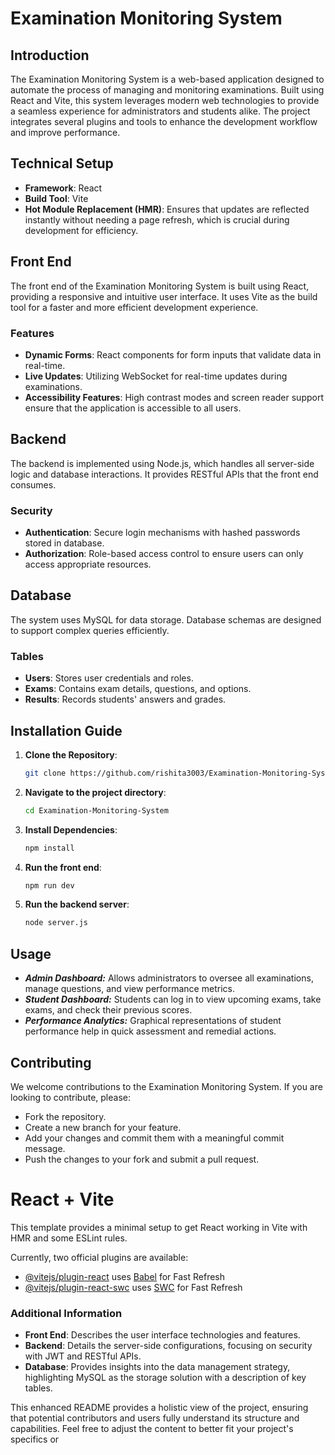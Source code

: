 # Examination Monitoring System

## Introduction
The Examination Monitoring System is a web-based application designed to automate the process of managing and monitoring examinations. Built using React and Vite, this system leverages modern web technologies to provide a seamless experience for administrators and students alike. The project integrates several plugins and tools to enhance the development workflow and improve performance.

## Technical Setup
- **Framework**: React
- **Build Tool**: Vite
- **Hot Module Replacement (HMR)**: Ensures that updates are reflected instantly without needing a page refresh, which is crucial during development for efficiency.

## Front End
The front end of the Examination Monitoring System is built using React, providing a responsive and intuitive user interface. It uses Vite as the build tool for a faster and more efficient development experience.

### Features
- **Dynamic Forms**: React components for form inputs that validate data in real-time.
- **Live Updates**: Utilizing WebSocket for real-time updates during examinations.
- **Accessibility Features**: High contrast modes and screen reader support ensure that the application is accessible to all users.

## Backend
The backend is implemented using Node.js, which handles all server-side logic and database interactions. It provides RESTful APIs that the front end consumes.

### Security
- **Authentication**: Secure login mechanisms with hashed passwords stored in database.
- **Authorization**: Role-based access control to ensure users can only access appropriate resources.

## Database
The system uses MySQL for data storage. Database schemas are designed to support complex queries efficiently.

### Tables
- **Users**: Stores user credentials and roles.
- **Exams**: Contains exam details, questions, and options.
- **Results**: Records students' answers and grades.

## Installation Guide
1. **Clone the Repository**:
   ```bash
   git clone https://github.com/rishita3003/Examination-Monitoring-System.git

2. **Navigate to the project directory**:
   ```bash
   cd Examination-Monitoring-System
3. **Install Dependencies**:
   ```bash
   npm install
4. **Run the front end**:
   ```bash
   npm run dev
5. **Run the backend server**:
   ```bash
   node server.js

## Usage
* ***Admin Dashboard:*** Allows administrators to oversee all examinations, manage questions, and view performance metrics.
* ***Student Dashboard:*** Students can log in to view upcoming exams, take exams, and check their previous scores.
* ***Performance Analytics:*** Graphical representations of student performance help in quick assessment and remedial actions.

## Contributing

We welcome contributions to the Examination Monitoring System. If you are looking to contribute, please:

* Fork the repository.
* Create a new branch for your feature.
* Add your changes and commit them with a meaningful commit message.
* Push the changes to your fork and submit a pull request.

# React + Vite

This template provides a minimal setup to get React working in Vite with HMR and some ESLint rules.

Currently, two official plugins are available:

- [@vitejs/plugin-react](https://github.com/vitejs/vite-plugin-react/blob/main/packages/plugin-react/README.md) uses [Babel](https://babeljs.io/) for Fast Refresh
- [@vitejs/plugin-react-swc](https://github.com/vitejs/vite-plugin-react-swc) uses [SWC](https://swc.rs/) for Fast Refresh



### Additional Information
- **Front End**: Describes the user interface technologies and features.
- **Backend**: Details the server-side configurations, focusing on security with JWT and RESTful APIs.
- **Database**: Provides insights into the data management strategy, highlighting MySQL as the storage solution with a description of key tables.

This enhanced README provides a holistic view of the project, ensuring that potential contributors and users fully understand its structure and capabilities. Feel free to adjust the content to better fit your project's specifics or

